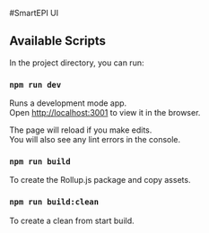 #SmartEPI UI

## Available Scripts

In the project directory, you can run:

### `npm run dev`

Runs a development mode app.<br />
Open [http://localhost:3001](http://localhost:3001) to view it in the browser.

The page will reload if you make edits.<br />
You will also see any lint errors in the console.

### `npm run build`

To create the Rollup.js package and copy assets.

### `npm run build:clean`

To create a clean from start build.